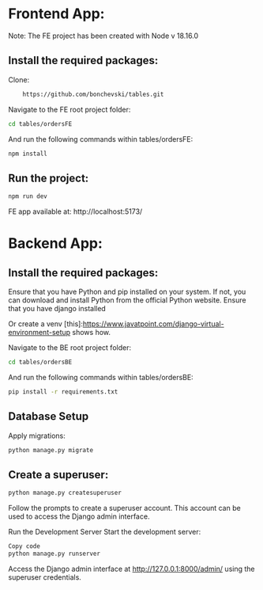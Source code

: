 # Frontend App:


Note: The FE project has been created with Node v 18.16.0

## Install the required packages:

Clone:
```bash
    https://github.com/bonchevski/tables.git
```
Navigate to the FE root project folder:
```bash
cd tables/ordersFE
```
And run the following commands within tables/ordersFE:

```bash
npm install
```

## Run the project:

```bash
npm run dev
```

FE app available at:  http://localhost:5173/


# Backend App:
## Install the required packages:

Ensure that you have Python and pip installed on your system. If not, you can download and install Python from the official Python website.
Ensure that you have django installed

Or create a venv [this]:https://www.javatpoint.com/django-virtual-environment-setup shows how.


Navigate to the BE root project folder:

```bash
cd tables/ordersBE
```

And run the following commands within tables/ordersBE:

```bash
pip install -r requirements.txt
```
## Database Setup
Apply migrations:

```bash
python manage.py migrate
```
## Create a superuser:
```bash
python manage.py createsuperuser
```
Follow the prompts to create a superuser account. This account can be used to access the Django admin interface.

Run the Development Server
Start the development server:

```bash
Copy code
python manage.py runserver
```
Access the Django admin interface at http://127.0.0.1:8000/admin/ using the superuser credentials.
